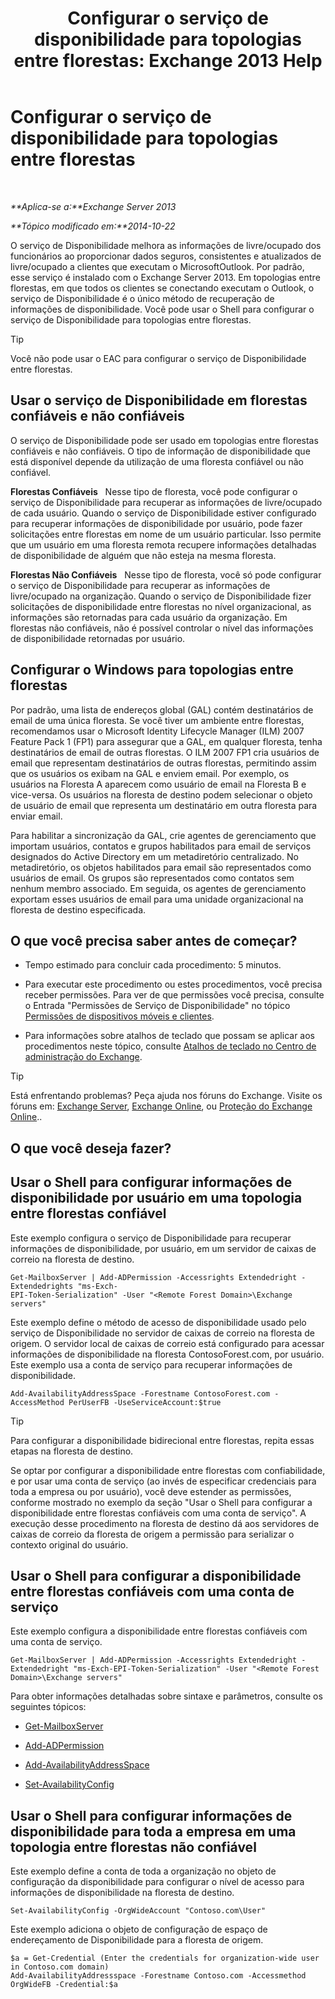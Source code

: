 ﻿---
title: 'Configurar o serviço de disponibilidade para topologias entre florestas: Exchange 2013 Help'
TOCTitle: Configurar o serviço de disponibilidade para topologias entre florestas
ms:assetid: f1e7d407-f0d3-47a7-8cc3-03c5980445d5
ms:mtpsurl: https://technet.microsoft.com/pt-br/library/Bb125182(v=EXCHG.150)
ms:contentKeyID: 52058891
ms.date: 05/22/2018
mtps_version: v=EXCHG.150
ms.translationtype: MT
---

# Configurar o serviço de disponibilidade para topologias entre florestas

 

_**Aplica-se a:**Exchange Server 2013_

_**Tópico modificado em:**2014-10-22_

O serviço de Disponibilidade melhora as informações de livre/ocupado dos funcionários ao proporcionar dados seguros, consistentes e atualizados de livre/ocupado a clientes que executam o MicrosoftOutlook. Por padrão, esse serviço é instalado com o Exchange Server 2013. Em topologias entre florestas, em que todos os clientes se conectando executam o Outlook, o serviço de Disponibilidade é o único método de recuperação de informações de disponibilidade. Você pode usar o Shell para configurar o serviço de Disponibilidade para topologias entre florestas.


> [!TIP]
> Você não pode usar o EAC para configurar o serviço de Disponibilidade entre florestas.



## Usar o serviço de Disponibilidade em florestas confiáveis e não confiáveis

O serviço de Disponibilidade pode ser usado em topologias entre florestas confiáveis e não confiáveis. O tipo de informação de disponibilidade que está disponível depende da utilização de uma floresta confiável ou não confiável.

**Florestas Confiáveis**   Nesse tipo de floresta, você pode configurar o serviço de Disponibilidade para recuperar as informações de livre/ocupado de cada usuário. Quando o serviço de Disponibilidade estiver configurado para recuperar informações de disponibilidade por usuário, pode fazer solicitações entre florestas em nome de um usuário particular. Isso permite que um usuário em uma floresta remota recupere informações detalhadas de disponibilidade de alguém que não esteja na mesma floresta.

**Florestas Não Confiáveis**   Nesse tipo de floresta, você só pode configurar o serviço de Disponibilidade para recuperar as informações de livre/ocupado na organização. Quando o serviço de Disponibilidade fizer solicitações de disponibilidade entre florestas no nível organizacional, as informações são retornadas para cada usuário da organização. Em florestas não confiáveis, não é possível controlar o nível das informações de disponibilidade retornadas por usuário.

## Configurar o Windows para topologias entre florestas

Por padrão, uma lista de endereços global (GAL) contém destinatários de email de uma única floresta. Se você tiver um ambiente entre florestas, recomendamos usar o Microsoft Identity Lifecycle Manager (ILM) 2007 Feature Pack 1 (FP1) para assegurar que a GAL, em qualquer floresta, tenha destinatários de email de outras florestas. O ILM 2007 FP1 cria usuários de email que representam destinatários de outras florestas, permitindo assim que os usuários os exibam na GAL e enviem email. Por exemplo, os usuários na Floresta A aparecem como usuário de email na Floresta B e vice-versa. Os usuários na floresta de destino podem selecionar o objeto de usuário de email que representa um destinatário em outra floresta para enviar email.

Para habilitar a sincronização da GAL, crie agentes de gerenciamento que importam usuários, contatos e grupos habilitados para email de serviços designados do Active Directory em um metadiretório centralizado. No metadiretório, os objetos habilitados para email são representados como usuários de email. Os grupos são representados como contatos sem nenhum membro associado. Em seguida, os agentes de gerenciamento exportam esses usuários de email para uma unidade organizacional na floresta de destino especificada.

## O que você precisa saber antes de começar?

  - Tempo estimado para concluir cada procedimento: 5 minutos.

  - Para executar este procedimento ou estes procedimentos, você precisa receber permissões. Para ver de que permissões você precisa, consulte o Entrada "Permissões de Serviço de Disponibilidade" no tópico [Permissões de dispositivos móveis e clientes](clients-and-mobile-devices-permissions-exchange-2013-help.md).

  - Para informações sobre atalhos de teclado que possam se aplicar aos procedimentos neste tópico, consulte [Atalhos de teclado no Centro de administração do Exchange](keyboard-shortcuts-in-the-exchange-admin-center-exchange-online-protection-help.md).


> [!TIP]
> Está enfrentando problemas? Peça ajuda nos fóruns do Exchange. Visite os fóruns em: <A href="https://go.microsoft.com/fwlink/p/?linkid=60612">Exchange Server</A>, <A href="https://go.microsoft.com/fwlink/p/?linkid=267542">Exchange Online</A>, ou <A href="https://go.microsoft.com/fwlink/p/?linkid=285351">Proteção do Exchange Online</A>..



## O que você deseja fazer?

## Usar o Shell para configurar informações de disponibilidade por usuário em uma topologia entre florestas confiável

Este exemplo configura o serviço de Disponibilidade para recuperar informações de disponibilidade, por usuário, em um servidor de caixas de correio na floresta de destino.

    Get-MailboxServer | Add-ADPermission -Accessrights Extendedright -Extendedrights "ms-Exch-
    EPI-Token-Serialization" -User "<Remote Forest Domain>\Exchange servers"

Este exemplo define o método de acesso de disponibilidade usado pelo serviço de Disponibilidade no servidor de caixas de correio na floresta de origem. O servidor local de caixas de correio está configurado para acessar informações de disponibilidade na floresta ContosoForest.com, por usuário. Este exemplo usa a conta de serviço para recuperar informações de disponibilidade.

    Add-AvailabilityAddressSpace -Forestname ContosoForest.com -AccessMethod PerUserFB -UseServiceAccount:$true


> [!TIP]
> Para configurar a disponibilidade bidirecional entre florestas, repita essas etapas na floresta de destino.



Se optar por configurar a disponibilidade entre florestas com confiabilidade, e por usar uma conta de serviço (ao invés de especificar credenciais para toda a empresa ou por usuário), você deve estender as permissões, conforme mostrado no exemplo da seção "Usar o Shell para configurar a disponibilidade entre florestas confiáveis com uma conta de serviço". A execução desse procedimento na floresta de destino dá aos servidores de caixas de correio da floresta de origem a permissão para serializar o contexto original do usuário.

## Usar o Shell para configurar a disponibilidade entre florestas confiáveis com uma conta de serviço

Este exemplo configura a disponibilidade entre florestas confiáveis com uma conta de serviço.

    Get-MailboxServer | Add-ADPermission -Accessrights Extendedright -Extendedright "ms-Exch-EPI-Token-Serialization" -User "<Remote Forest Domain>\Exchange servers"

Para obter informações detalhadas sobre sintaxe e parâmetros, consulte os seguintes tópicos:

  - [Get-MailboxServer](https://technet.microsoft.com/pt-br/library/bb123539\(v=exchg.150\))

  - [Add-ADPermission](https://technet.microsoft.com/pt-br/library/bb124403\(v=exchg.150\))

  - [Add-AvailabilityAddressSpace](https://technet.microsoft.com/pt-br/library/bb124122\(v=exchg.150\))

  - [Set-AvailabilityConfig](https://technet.microsoft.com/pt-br/library/bb124103\(v=exchg.150\))

## Usar o Shell para configurar informações de disponibilidade para toda a empresa em uma topologia entre florestas não confiável

Este exemplo define a conta de toda a organização no objeto de configuração da disponibilidade para configurar o nível de acesso para informações de disponibilidade na floresta de destino.

    Set-AvailabilityConfig -OrgWideAccount "Contoso.com\User"

Este exemplo adiciona o objeto de configuração de espaço de endereçamento de Disponibilidade para a floresta de origem.

    $a = Get-Credential (Enter the credentials for organization-wide user in Contoso.com domain)
    Add-AvailabilityAddressspace -Forestname Contoso.com -Accessmethod OrgWideFB -Credential:$a

